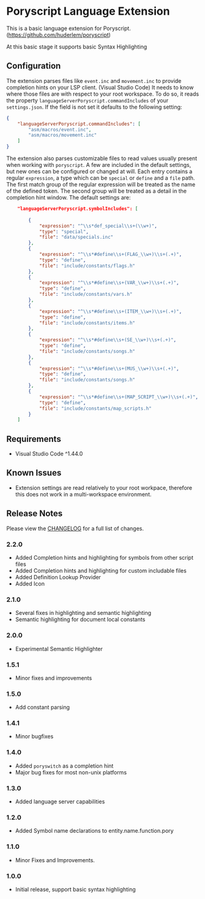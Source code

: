 # Poryscript Language Extension

This is a basic language extension for Poryscript. (https://github.com/huderlem/poryscript)

At this basic stage it supports basic Syntax Highlighting

## Configuration

The extension parses files like `event.inc` and `movement.inc` to provide completion hints on your LSP client. (Visual Studio Code)
It needs to know where those files are with respect to your root workspace. To do so, it reads the property `languageServerPoryscript.commandIncludes` of your `settings.json`.
If the field is not set it defaults to the following setting:

```json
{
    "languageServerPoryscript.commandIncludes": [
        "asm/macros/event.inc",
        "asm/macros/movement.inc"
    ]
}
```

The extension also parses customizable files to read values usually present when working with `poryscript`. A few are included in the default settings, but new ones can be configured or changed at will. Each entry contains a regular `expression`, a type which can be `special` or `define` and a `file` path. The first match group of the regular expression will be treated as the name of the defined token. The second group will be treated as a detail in the completion hint window. The default settings are:

```json
    "languageServerPoryscript.symbolIncludes": [
    
        {
            "expression": "^\\s*def_special\\s+(\\w+)",
            "type": "special",
            "file": "data/specials.inc"
        },
        {
            "expression": "^\\s*#define\\s+(FLAG_\\w+)\\s+(.+)",
            "type": "define",
            "file": "include/constants/flags.h"
        },
        {
            "expression": "^\\s*#define\\s+(VAR_\\w+)\\s+(.+)",
            "type": "define",
            "file": "include/constants/vars.h"
        },
        {
            "expression": "^\\s*#define\\s+(ITEM_\\w+)\\s+(.+)",
            "type": "define",
            "file": "include/constants/items.h"
        },
        {
            "expression": "^\\s*#define\\s+(SE_\\w+)\\s+(.+)",
            "type": "define",
            "file": "include/constants/songs.h"
        },
        {
            "expression": "^\\s*#define\\s+(MUS_\\w+)\\s+(.+)",
            "type": "define",
            "file": "include/constants/songs.h"
        },
        {
            "expression": "^\\s*#define\\s+(MAP_SCRIPT_\\w+)\\s+(.+)",
            "type": "define",
            "file": "include/constants/map_scripts.h"
        }
    ]
```

## Requirements

 * Visual Studio Code ^1.44.0

## Known Issues

 * Extension settings are read relatively to your root workpace, therefore this does not work in a multi-workspace environment.

## Release Notes

Please view the [CHANGELOG](CHANGELOG.md) for a full list of changes.

### 2.2.0
 * Added Completion hints and highlighting for symbols from other script files
 * Added Completion hints and highlighting for custom includable files
 * Added Definition Lookup Provider
 * Added Icon

### 2.1.0
 * Several fixes in highlighting and semantic highlighting
 * Semantic highlighting for document local constants

### 2.0.0
 * Experimental Semantic Highlighter

### 1.5.1
 * Minor fixes and improvements

### 1.5.0
 * Add constant parsing

### 1.4.1
 * Minor bugfixes

### 1.4.0
 * Added `poryswitch` as a completion hint
 * Major bug fixes for most non-unix platforms

### 1.3.0
 * Added language server capabilities

### 1.2.0
 * Added Symbol name declarations to entity.name.function.pory

### 1.1.0
 * Minor Fixes and Improvements.

### 1.0.0

 * Initial release, support basic syntax highlighting
